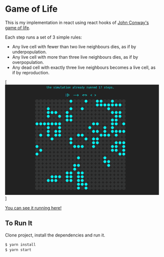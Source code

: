 # Game of Life

This is my implementation in react using react hooks of [John Conway's game of life](https://pt.wikipedia.org/wiki/John_Conway).

Each step runs a set of 3 simple rules:

- Any live cell with fewer than two live neighbours dies, as if by underpopulation.
- Any live cell with more than three live neighbours dies, as if by overpopulation.
- Any dead cell with exactly three live neighbours becomes a live cell, as if by reproduction.

[![life](/life.gif "life")]

[You can see it running here!](https://leonardoalemax.github.io/life/)

## To Run It

Clone project, install the dependencies and run it.

```bash
$ yarn install
$ yarn start

```
